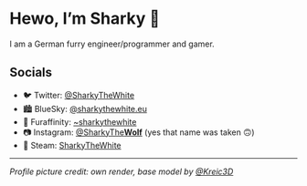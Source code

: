 # Hewo, I’m Sharky 👋 

I am a German furry engineer/programmer and gamer.

## Socials

- 🐦 Twitter: [@SharkyTheWhite](https://twitter.com/SharkyTheWhite)
- 🏙️ BlueSky: [@sharkythewhite.eu](https://bsky.app/profile/sharkythewhite.eu)
- 🐾 Furaffinity: [~sharkythewhite](https://www.furaffinity.net/user/sharkythewhite)
- 📷 Instagram: [@SharkyThe**Wolf**](https://www.instagram.com/sharkythewolf) (yes that name was taken 🙃)
- 🚂 Steam: [SharkyTheWhite](https://steamcommunity.com/id/SharkyTheWhite)

---

*Profile picture credit: own render, base model by [@Kreic3D](https://twitter.com/Kreic3D)*


<!---
- 👀 I’m interested in ...
- 🌱 I’m currently learning ...
- 💞️ I’m looking to collaborate on ...
- 📫 How to reach me: 
-->

<!---
SharkyTheWhite/SharkyTheWhite is a ✨ special ✨ repository because its `README.md` (this file) appears on your GitHub profile.
You can click the Preview link to take a look at your changes.
--->
